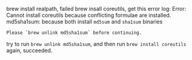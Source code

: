 brew install realpath, failed
brew insall coreutils, get this error log:
	Error: Cannot install coreutils because conflicting formulae are installed.
	  md5sha1sum: because both install `md5sum` and `sha1sum` binaries
	
	Please `brew unlink md5sha1sum` before continuing.
try to run `brew unlink md5sha1sum`, and then run `brew install coreutils` again, succeeded.

